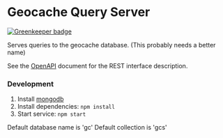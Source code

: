 # Geocache Query Server

[![Greenkeeper badge](https://badges.greenkeeper.io/foobert/gc-query.svg)](https://greenkeeper.io/)

Serves queries to the geocache database.
(This probably needs a better name)

See the [OpenAPI](openapi.yaml) document for the REST interface description.

### Development

1. Install [mongodb](https://www.mongodb.com/)
2. Install dependencies: `npm install`
3. Start service: `npm start`

Default database name is 'gc'
Default collection is 'gcs'

